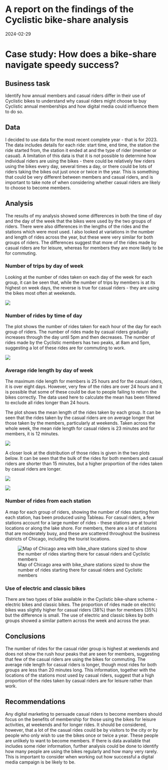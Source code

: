 A report on the findings of the Cyclistic bike-share analysis
================
2024-02-29

# Case study: How does a bike-share navigate speedy success?

## Business task

Identify how annual members and casual riders differ in their use of
Cyclistic bikes to understand why casual riders might choose to buy
Cyclistic annual memberships and how digital media could influence them
to do so.

## Data

I decided to use data for the most recent complete year - that is for
2023. The data includes details for each ride: start time, end time, the
station the ride started from, the station it ended at and the type of
rider (member or casual). A limitation of this data is that it is not
possible to determine how individual riders are using the bikes - there
could be relatively few riders using the bikes every day, several times
a day, or there could be lots of riders taking the bikes out just once
or twice in the year. This is something that could be very different
between members and casual riders, and is important to take note of when
considering whether casual riders are likely to choose to become
members.

## Analysis

The results of my analysis showed some differences in both the time of
day and the day of the week that the bikes were used by the two groups
of riders. There were also differences in the lengths of the rides and
the stations which were most used. I also looked at variations in the
number and length of rides across the year, but these were very similar
for both groups of riders. The differences suggest that more of the
rides made by casual riders are for leisure, whereas for members they
are more likely to be for commuting.

### Number of trips by day of week

Looking at the number of rides taken on each day of the week for each
group, it can be seen that, while the number of trips by members is at
its highest on week days, the reverse is true for casual riders - they
are using the bikes most often at weekends.

![](cyclistic_report_files/figure-gfm/unnamed-chunk-3-1.jpeg)<!-- -->

### Number of rides by time of day

The plot shows the number of rides taken for each hour of the day for
each group of riders. The number of rides made by casual riders
gradually increases through the day until 5pm and then decreases. The
number of rides made by the Cyclistic members has two peaks, at 8am and
5pm, suggesting a lot of these rides are for commuting to work.

![](cyclistic_report_files/figure-gfm/unnamed-chunk-6-1.jpeg)<!-- -->

### Average ride length by day of week

The maximum ride length for members is 25 hours and for the casual
riders, it is over eight days. However, very few of the rides are over
24 hours and it is possible that some of these could be due to people
failing to return the bikes correctly. The data used here to calculate
the mean has been filtered to exclude all rides longer than 24 hours.

The plot shows the mean length of the rides taken by each group. It can
be seen that the rides taken by the casual riders are on average longer
that those taken by the members, particularly at weekends. Taken across
the whole week, the mean ride length for casual riders is 23 minutes and
for members, it is 12 minutes.

![](cyclistic_report_files/figure-gfm/unnamed-chunk-9-1.jpeg)<!-- -->

A closer look at the distribution of those rides is given in the two
plots below. It can be seen that the bulk of the rides for both members
and casual riders are shorter than 15 minutes, but a higher proportion
of the rides taken by casual riders are longer.

![](cyclistic_report_files/figure-gfm/unnamed-chunk-10-1.jpeg)<!-- -->

![](cyclistic_report_files/figure-gfm/unnamed-chunk-11-1.jpeg)<!-- -->

### Number of rides from each station

A map for each group of riders, showing the number of rides starting
from each station, has been produced using Tableau. For casual riders, a
few stations account for a large number of rides - these stations are at
tourist locations or along the lake shore. For members, there are a lot
of stations that are moderately busy, and these are scattered throughout
the business districts of Chicago, including the tourist locations.

<figure>
<img src="cyclistic_station_map.png"
alt="Map of Chicago area with bike_share stations sized to show the number of rides starting there for casual riders and Cyclistic members" />
<figcaption aria-hidden="true">Map of Chicago area with bike_share
stations sized to show the number of rides starting there for casual
riders and Cyclistic members</figcaption>
</figure>

### Use of electric and classic bikes

There are two types of bike available in the Cyclistic bike-share
scheme - electric bikes and classic bikes. The proportion of rides made
on electric bikes was slightly higher for casual riders (38%) than for
members (35%) but the difference is small. The use of electric and
classic bikes by both groups showed a similar pattern across the week
and across the year.

## Conclusions

The number of rides for the casual rider group is highest at weekends
and does not show the rush hour peaks that are seen for members,
suggesting that few of the casual riders are using the bikes for
commuting. The average ride length for casual riders is longer, though
most rides for both groups are less than 20 minutes long. This
information, together with the locations of the stations most used by
casual riders, suggest that a high proportion of the rides taken by
casual riders are for leisure rather than work.

## Recommendations

Any digital marketing to persuade casual riders to become members should
focus on the benefits of membership for those using the bikes for
leisure activities, at weekends and for longer rides. It should be
considered, however, that a lot of the casual rides could be by visitors
to the city or by people who only wish to use the bikes once or twice a
year. These people are unlikely to want to become members. If there is
data available that includes some rider information, further analysis
could be done to identify how many people are using the bikes regularly
and how many very rarely. This is important to consider when working out
how successful a digital media campaign is be likely to be.
